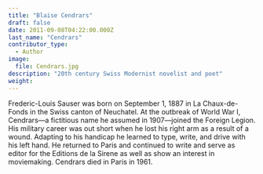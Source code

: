 ```yaml
---
title: "Blaise Cendrars"
draft: false
date: 2011-09-08T04:22:00.000Z
last_name: "Cendrars"
contributor_type:
  - Author
image:
  file: Cendrars.jpg
description: "20th century Swiss Modernist novelist and poet"
weight:
---
```


Frederic-Louis Sauser was born on September 1, 1887 in La Chaux-de-Fonds in the Swiss canton of Neuchatel. At the outbreak of World War I, Cendrars—a fictitious name he assumed in 1907—joined the Foreign Legion. His military career was out short when he lost his right arm as a result of a wound. Adapting to his handicap he learned to type, write, and drive with his left hand. He returned to Paris and continued to write and serve as editor for the Editions de la Sirene as well as show an interest in moviemaking. Cendrars died in Paris in 1961.

